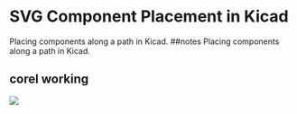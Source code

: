 # SVG Component Placement in Kicad
Placing components along a path in Kicad.
##notes
Placing components along a path in Kicad.  




## corel working
![](working_600.png) 





